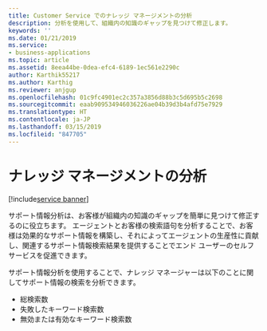 ```yaml
---
title: Customer Service でのナレッジ マネージメントの分析
description: 分析を使用して、組織内の知識のギャップを見つけて修正します。
keywords: ''
ms.date: 01/21/2019
ms.service:
- business-applications
ms.topic: article
ms.assetid: 8eea44be-0dea-efc4-6189-1ec561e2290c
author: Karthik55217
ms.author: Karthig
ms.reviewer: anjgup
ms.openlocfilehash: 01c9fc4901ec2c357a3856d88b3c5d695b5c2698
ms.sourcegitcommit: eaab909534946036226ae04b39d3b4afd75e7929
ms.translationtype: HT
ms.contentlocale: ja-JP
ms.lasthandoff: 03/15/2019
ms.locfileid: "847705"
---
```

#  <a name="knowledge-management-analytics"></a>ナレッジ マネージメントの分析
[!include[service banner](../../includes/service.md)]



サポート情報分析は、お客様が組織内の知識のギャップを簡単に見つけて修正するのに役立ちます。 エージェントとお客様の検索語句を分析することで、お客様は効果的なサポート情報を構築し、それによってエージェントの生産性に貢献し、関連するサポート情報検索結果を提供することでエンド ユーザーのセルフサービスを促進できます。

サポート情報分析を使用することで、ナレッジ マネージャーは以下のことに関してサポート情報の検索を分析できます。 

-  総検索数
-  失敗したキーワード検索数 
-  無効または有効なキーワード検索数  
